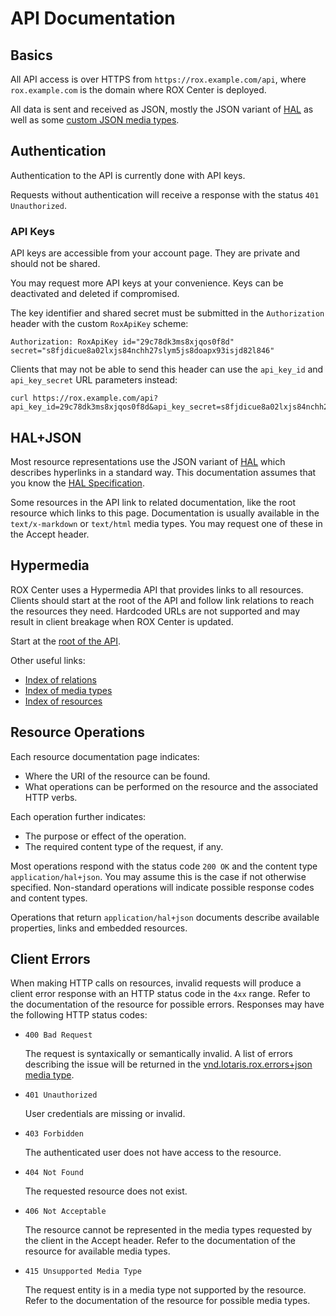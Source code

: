 # API Documentation

## Basics

All API access is over HTTPS from `https://rox.example.com/api`, where `rox.example.com` is the domain where ROX Center is deployed.

All data is sent and received as JSON, mostly the JSON variant of [HAL](http://stateless.co/hal_specification.html)
as well as some [custom JSON media types](/doc/api/media).

## Authentication

Authentication to the API is currently done with API keys.

Requests without authentication will receive a response with the status `401 Unauthorized`.

### API Keys

API keys are accessible from your account page.
They are private and should not be shared.

You may request more API keys at your convenience.
Keys can be deactivated and deleted if compromised.

The key identifier and shared secret must be submitted in the `Authorization` header with the custom `RoxApiKey` scheme:

    Authorization: RoxApiKey id="29c78dk3ms8xjqos0f8d" secret="s8fjdicue8a02lxjs84nchh27slym5js8doapx93isjd82l846"

Clients that may not be able to send this header can use the `api_key_id` and `api_key_secret` URL parameters instead:

    curl https://rox.example.com/api?api_key_id=29c78dk3ms8xjqos0f8d&api_key_secret=s8fjdicue8a02lxjs84nchh27slym5js8doapx93isjd82l846

## HAL+JSON

Most resource representations use the JSON variant of [HAL](http://stateless.co/hal_specification.html) which describes hyperlinks in a standard way.
This documentation assumes that you know the [HAL Specification](http://stateless.co/hal_specification.html).

Some resources in the API link to related documentation, like the root resource which links to this page.
Documentation is usually available in the `text/x-markdown` or `text/html` media types.
You may request one of these in the Accept header.

## Hypermedia

ROX Center uses a Hypermedia API that provides links to all resources.
Clients should start at the root of the API and follow link relations to reach the resources they need.
Hardcoded URLs are not supported and may result in client breakage when ROX Center is updated.

Start at the [root of the API](/doc/api/res/root).

Other useful links:

* [Index of relations](/doc/api/rels)
* [Index of media types](/doc/api/media)
* [Index of resources](/doc/api/res)

## Resource Operations

Each resource documentation page indicates:

* Where the URI of the resource can be found.
* What operations can be performed on the resource and the associated HTTP verbs.

Each operation further indicates:

* The purpose or effect of the operation.
* The required content type of the request, if any.

Most operations respond with the status code `200 OK` and the content type `application/hal+json`.
You may assume this is the case if not otherwise specified.
Non-standard operations will indicate possible response codes and content types.

Operations that return `application/hal+json` documents describe available properties, links and embedded resources.

## Client Errors

When making HTTP calls on resources, invalid requests will produce a client error response with an HTTP status code in the `4xx` range.
Refer to the documentation of the resource for possible errors.
Responses may have the following HTTP status codes:

* `400 Bad Request`

  The request is syntaxically or semantically invalid.
  A list of errors describing the issue will be returned in the [vnd.lotaris.rox.errors+json media type](/doc/api/media/errors).

* `401 Unauthorized`

  User credentials are missing or invalid.

* `403 Forbidden`

  The authenticated user does not have access to the resource.

* `404 Not Found`

  The requested resource does not exist.

* `406 Not Acceptable`

  The resource cannot be represented in the media types requested by the client in the Accept header.
  Refer to the documentation of the resource for available media types.

* `415 Unsupported Media Type`

  The request entity is in a media type not supported by the resource.
  Refer to the documentation of the resource for possible media types.
